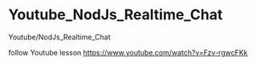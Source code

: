 # Youtube_NodJs_Realtime_Chat
Youtube/NodJs_Realtime_Chat


follow Youtube lesson
https://www.youtube.com/watch?v=Fzv-rgwcFKk
